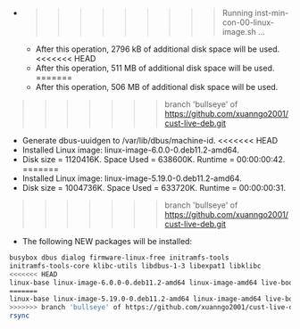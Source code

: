 * >>>>>>>>> Running inst-min-con-00-linux-image.sh ...
  * After this operation, 2796 kB of additional disk space will be used.
<<<<<<< HEAD
  * After this operation, 511 MB of additional disk space will be used.
=======
  * After this operation, 506 MB of additional disk space will be used.
>>>>>>> branch 'bullseye' of https://github.com/xuanngo2001/cust-live-deb.git
  * Generate dbus-uuidgen to /var/lib/dbus/machine-id.
<<<<<<< HEAD
  * Installed Linux image: linux-image-6.0.0-0.deb11.2-amd64.
  * Disk size = 1120416K. Space Used = 638600K. Runtime = 00:00:00:42.
=======
  * Installed Linux image: linux-image-5.19.0-0.deb11.2-amd64.
  * Disk size = 1004736K. Space Used = 633720K. Runtime = 00:00:00:31.
>>>>>>> branch 'bullseye' of https://github.com/xuanngo2001/cust-live-deb.git
  * The following NEW packages will be installed:
  ```bash
busybox dbus dialog firmware-linux-free initramfs-tools
initramfs-tools-core klibc-utils libdbus-1-3 libexpat1 libklibc
<<<<<<< HEAD
linux-base linux-image-6.0.0-0.deb11.2-amd64 linux-image-amd64 live-boot live-boot-initramfs-tools
=======
linux-base linux-image-5.19.0-0.deb11.2-amd64 linux-image-amd64 live-boot live-boot-initramfs-tools
>>>>>>> branch 'bullseye' of https://github.com/xuanngo2001/cust-live-deb.git
rsync
  ```

